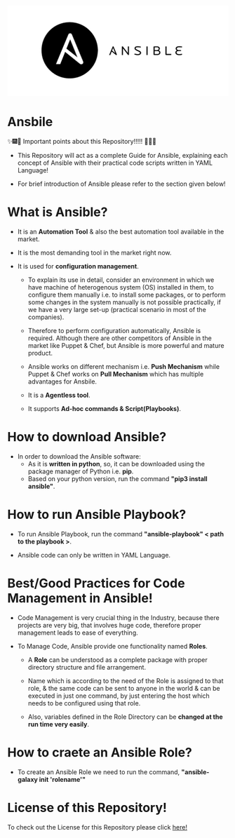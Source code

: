 ![Ansible](Images/ansible.png)

# Ansbile

:sparkles::fireworks::tada: Important points about this Repository!!!!! :tada::fireworks::sparkles:

- This Repository will act as a complete Guide for Ansible, explaining each concept of Ansible with their practical code scripts written in YAML Language!

- For brief introduction of Ansible please refer to the section given below!

# What is Ansible?

- It is an **Automation Tool** & also the best automation tool available in the market.

- It is the most demanding tool in the market right now.

- It is used for **configuration management**.
  * To explain its use in detail, consider an environment in which we have machine of heterogenous system (OS) installed in them, to configure them manually i.e. to install some packages, or to perform some changes in the system manually is not possible practically, if we have a very large set-up (practical scenario in most of the companies). 

  * Therefore to perform configuration automatically, Ansible is required. Although there are other competitors of Ansible in the market like Puppet & Chef, but Ansible is more powerful and mature product.

  * Ansible works on different mechanism i.e. **Push Mechanism** while Puppet & Chef works on **Pull Mechanism** which has multiple advantages for Ansbile.

  * It is a **Agentless tool**.
  
  * It supports **Ad-hoc commands & Script(Playbooks)**.


# How to download Ansible?
- In order to download the Ansible software:
  * As it is **written in python**, so, it can be downloaded using the package manager of Python i.e. **pip**.
  * Based on your python version, run the command **"pip3 install ansible"**.

# How to run Ansible Playbook?
- To run Ansible Playbook, run the command **"ansible-playbook" < path to the playbook >**.

- Ansible code can only be written in YAML Language.

# Best/Good Practices for Code Management in Ansible!
  * Code Management is very crucial thing in the Industry, because there projects are very big, that involves huge code, therefore proper management leads to ease of everything.

  * To Manage Code, Ansible provide one functionality named **Roles**.
    * A **Role** can be understood as a complete package with proper directory structure and file arrangement. 

    * Name which is according to the need of the Role is assigned to that role, & the same code can be sent to anyone in the world & can be executed in just one command, by just entering the host which needs to be configured using that role.

    * Also, variables defined in the Role Directory can be **changed at the run time very easily**.

# How to craete an Ansible Role?
* To create an Ansible Role we need to run the command, **"ansible-galaxy init 'rolename'"**

# License of this Repository!
To check out the License for this Repository please click [here!](LICENSE)

